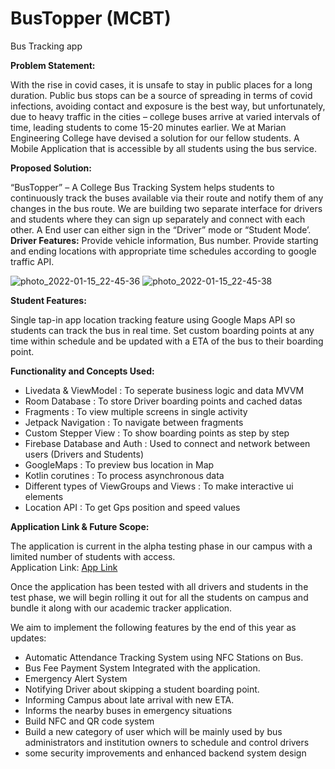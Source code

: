 # BusTopper (MCBT)

Bus Tracking app

<b> Problem Statement: </b>

With the rise in covid cases, it is unsafe to stay in public places for a long duration. Public bus stops can be a source of spreading in terms of covid infections, avoiding contact and exposure is the best way, but unfortunately, due to heavy traffic in the cities – college buses arrive at varied intervals of time, leading students to come 15-20 minutes earlier. We at Marian Engineering College have devised a solution for our fellow students. A Mobile Application that is accessible by all students using the bus service. 

<b>Proposed Solution:</b>

“BusTopper” – A College Bus Tracking System helps students to continuously track the buses available via their route and notify them of any changes in the bus route. We are building two separate interface for drivers and students where they can sign up separately and connect with each other. A End user can either sign in the “Driver” mode or “Student Mode’. 
<b>Driver Features:</b>
Provide vehicle information, Bus number. 
Provide starting and ending locations with appropriate time schedules according to google traffic API. 


![photo_2022-01-15_22-45-36](https://user-images.githubusercontent.com/74808440/149631320-caa3597b-dd0a-4f87-9a58-5bfcdfac867b.jpg)
![photo_2022-01-15_22-45-38](https://user-images.githubusercontent.com/74808440/149631323-26d9902a-a455-4335-a64d-61cd62453220.jpg)

<b>Student Features:</b>

Single tap-in app location tracking feature using Google Maps API so students can track the bus in real time. 
Set custom boarding points at any time within schedule and be updated with a ETA of the bus to their boarding point. 

<b>Functionality and Concepts Used:</b>

- Livedata & ViewModel : To seperate business logic and data MVVM
- Room Database : To store Driver boarding points and cached datas
- Fragments : To view multiple screens in single activity
- Jetpack Navigation :  To navigate between fragments
- Custom Stepper View : To show boarding points as step by step
- Firebase Database and Auth : Used to connect and network between users (Drivers and Students)
- GoogleMaps : To preview bus location in Map
- Kotlin corutines : To process asynchronous data 
- Different types of ViewGroups and Views : To make interactive ui elements
- Location API : To get Gps position and speed values


<b>Application Link & Future Scope:</b>

The application is current in the alpha testing phase in our campus with a limited number of students with access.
</br>
Application Link: <a href="https://drive.google.com/file/d/1dYm9PkK9M-osGp7LUqbZNY6XVI8aliOX/view?usp=drivesdk"> App Link </a>

Once the application has been tested with all drivers and students in the test phase, we will begin rolling it out for all the students on campus and bundle it along with our academic tracker application. 

We aim to implement the following features by the end of this year as updates:
- Automatic Attendance Tracking System using NFC Stations on Bus.
- Bus Fee Payment System Integrated with the application. 
- Emergency Alert System
- Notifying Driver about skipping a student boarding point. 
- Informing Campus about late arrival with new ETA.
- Informs the nearby buses in emergency situations
- Build NFC and QR code system
- Build a new category of user which will be mainly used by bus administrators and institution owners to schedule and control drivers
- some security improvements and enhanced backend system design

